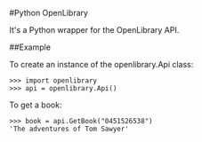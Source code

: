 #Python OpenLibrary

It's a Python wrapper for the OpenLibrary API.

##Example

To create an instance of the openlibrary.Api class:

    >>> import openlibrary
    >>> api = openlibrary.Api()

To get a book:

    >>> book = api.GetBook("0451526538")
    'The adventures of Tom Sawyer'
